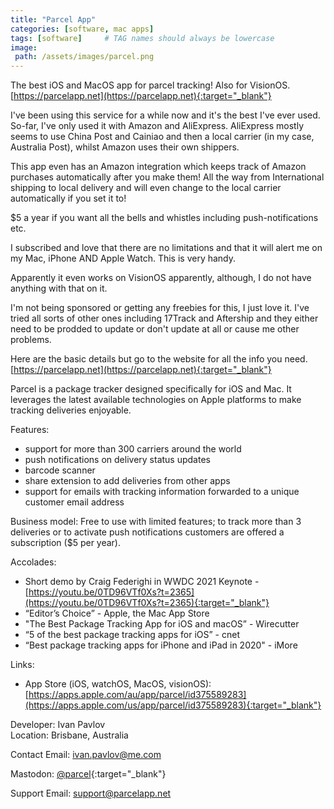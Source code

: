 ```yaml
---
title: "Parcel App"
categories: [software, mac apps]
tags: [software]     # TAG names should always be lowercase
image:
 path: /assets/images/parcel.png
---
```



The best iOS and MacOS app for parcel tracking! Also for VisionOS.\
[https://parcelapp.net](https://parcelapp.net){:target="_blank"}

I've been using this service for a while now and it's the best I've ever used.
So-far, I've only used it with Amazon and AliExpress. AliExpress mostly seems to use China Post and Cainiao and then a local carrier (in my case, Australia Post), whilst Amazon uses their own shippers.

This app even has an Amazon integration which keeps track of Amazon purchases automatically after you make them! All the way from International shipping to local delivery and will even change to the local carrier automatically if you set it to!

$5 a year if you want all the bells and whistles including push-notifications etc. 

I subscribed and love that there are no limitations and that it will alert me on my Mac, iPhone AND Apple Watch. This is very handy.

Apparently it even works on VisionOS apparently, although, I do not have anything with that on it.

I'm not being sponsored or getting any freebies for this, I just love it.
I've tried all sorts of other ones including 17Track and Aftership and they either need to be prodded to update or don't update at all or cause me other problems.

Here are the basic details but go to the website for all the info you need. [https://parcelapp.net](https://parcelapp.net){:target="_blank"}

Parcel is a package tracker designed specifically for iOS and Mac. It leverages the latest available technologies on Apple platforms to make tracking deliveries enjoyable.

Features:
- support for more than 300 carriers around the world
- push notifications on delivery status updates
- barcode scanner
- share extension to add deliveries from other apps
- support for emails with tracking information forwarded to a unique customer email address

Business model:
Free to use with limited features; to track more than 3 deliveries or to activate push notifications customers are offered a subscription ($5 per year).

Accolades:  
- Short demo by Craig Federighi in WWDC 2021 Keynote - [https://youtu.be/0TD96VTf0Xs?t=2365](https://youtu.be/0TD96VTf0Xs?t=2365){:target="_blank"}
- “Editor’s Choice” - Apple, the Mac App Store
- "The Best Package Tracking App for iOS and macOS” - Wirecutter
- “5 of the best package tracking apps for iOS” - cnet
- “Best package tracking apps for iPhone and iPad in 2020" - iMore

Links:
- App Store (iOS, watchOS, MacOS, visionOS): [https://apps.apple.com/au/app/parcel/id375589283](https://apps.apple.com/us/app/parcel/id375589283){:target="_blank"}


Developer: Ivan Pavlov\
Location: Brisbane, Australia


Contact Email: [ivan.pavlov@me.com](mailto:ivan.pavlov@me.com)

Mastodon: [@parcel](https://mastodon.social/@parcel){:target="_blank"}

Support Email: [support@parcelapp.net](mailto:support@parcelapp.net?subject=Parcel%20Support)